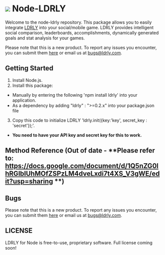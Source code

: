 ![](http://www.ldrly.com/assets/img/logo-orange-small.png)
Node-LDRLY
========

Welcome to the node-ldrly repository. This package allows you to easily integrate [LDRLY](http://www.ldrly.com) into your social/mobile game. LDRLY provides intelligent social comparison, leaderboards, accomplishments, dynamically generated goals and stat analysis for your games.

Please note that this is a new product. To report any issues you encounter, you can submit them [here](https://github.com/LDRLY/node-ldrly/issues) or email us at [bugs@ldrly.com](mailto:bugs@ldrly.com).

## Getting Started

1. Install Node.js.
2. Install this package:
  * Manually by entering the following 'npm install ldrly' into your application.
  * As a dependency by adding "ldrly" : ">=0.2.x" into your package.json file
3. Copy this code to initialize LDRLY 'ldrly.init({key:'key', secret_key : 'secret'});'.
  * **You need to have your API key and secret key for this to work.**

## Method Reference (Out of date - **Please refer to: https://docs.google.com/document/d/1Q5nZG0lhRGlbIUhMOfZSPzLM4dveLxdi7t4XS_V3gWE/edit?usp=sharing **)

## Bugs

Please note that this is a new product. To report any issues you encounter, you can submit them [here](https://github.com/LDRLY/node-ldrly/issues) or email us at [bugs@ldrly.com](mailto:bugs@ldrly.com).

## LICENSE

LDRLY for Node is free-to-use, proprietary software. Full license coming soon!
